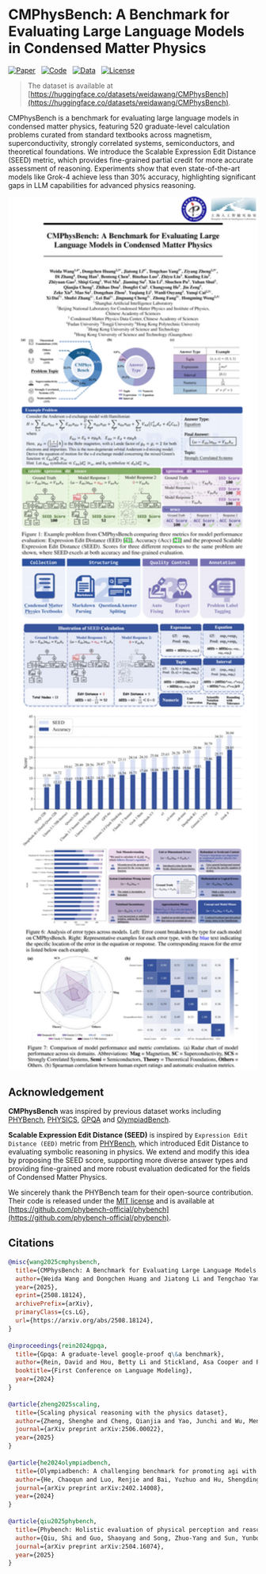 # CMPhysBench: A Benchmark for Evaluating Large Language Models in Condensed Matter Physics

[![Paper](https://img.shields.io/badge/Paper-B31B1B?logo=arxiv)](https://arxiv.org/abs/2508.18124)&nbsp;&nbsp;&nbsp;[![Code](https://img.shields.io/badge/Code-8A2BE2?logo=github)](https://github.com/CMPhysBench/CMPhysBench)&nbsp;&nbsp;&nbsp;[![Data](https://img.shields.io/badge/Data-FFD700?logo=huggingface)](https://huggingface.co/datasets/weidawang/CMPhysBench)&nbsp;&nbsp;&nbsp;[![License](https://img.shields.io/badge/License-Apache_2.0-blue.svg)](https://github.com/CMPhysBench/CMPhysBench/blob/main/LICENSE)


> The dataset is available at [https://huggingface.co/datasets/weidawang/CMPhysBench](https://huggingface.co/datasets/weidawang/CMPhysBench).

CMPhysBench is a benchmark for evaluating large language models in condensed matter physics, featuring 520 graduate-level calculation problems curated from standard textbooks across magnetism, superconductivity, strongly correlated systems, semiconductors, and theoretical foundations. We introduce the Scalable Expression Edit Distance (SEED) metric, which provides fine-grained partial credit for more accurate assessment of reasoning. Experiments show that even state-of-the-art models like Grok-4 achieve less than 30% accuracy, highlighting significant gaps in LLM capabilities for advanced physics reasoning.

<div align="center">
  <img src="imgs/CMPhysBench.png" width="1000"/>
</div>

## Acknowledgement
**CMPhysBench** was inspired by previous dataset works including [PHYBench](https://www.phybench.cn/), [PHYSICS](https://arxiv.org/pdf/2506.00022), [GPQA](https://github.com/idavidrein/gpqa) and  [OlympiadBench](https://github.com/OpenBMB/OlympiadBench).

**Scalable Expression Edit Distance (SEED)** is inspired by `Expression Edit Distance (EED)` metric from [PHYBench](https://www.phybench.cn/), which introduced Edit Distance to evaluating symbolic reasoning in physics. We extend and modify this idea by proposing the SEED score, supporting more diverse answer types and providing fine-grained and more robust evaluation dedicated for the fields of Condensed Matter Physics.

We sincerely thank the PHYBench team for their open-source contribution. Their code is released under the [MIT license](https://github.com/phybench-official/phybench?tab=MIT-1-ov-file#readme) and is available at [https://github.com/phybench-official/phybench](https://github.com/phybench-official/phybench).

## Citations

```bibtex
@misc{wang2025cmphysbench,
  title={CMPhysBench: A Benchmark for Evaluating Large Language Models in Condensed Matter Physics}, 
  author={Weida Wang and Dongchen Huang and Jiatong Li and Tengchao Yang and Ziyang Zheng and Di Zhang and Dong Han and Benteng Chen and Binzhao Luo and Zhiyu Liu and Kunling Liu and Zhiyuan Gao and Shiqi Geng and Wei Ma and Jiaming Su and Xin Li and Shuchen Pu and Yuhan Shui and Qianjia Cheng and Zhihao Dou and Dongfei Cui and Changyong He and Jin Zeng and Zeke Xie and Mao Su and Dongzhan Zhou and Yuqiang Li and Wanli Ouyang and Yunqi Cai and Xi Dai and Shufei Zhang and Lei Bai and Jinguang Cheng and Zhong Fang and Hongming Weng},
  year={2025},
  eprint={2508.18124},
  archivePrefix={arXiv},
  primaryClass={cs.LG},
  url={https://arxiv.org/abs/2508.18124}, 
}

@inproceedings{rein2024gpqa,
  title={Gpqa: A graduate-level google-proof q\&a benchmark},
  author={Rein, David and Hou, Betty Li and Stickland, Asa Cooper and Petty, Jackson and Pang, Richard Yuanzhe and Dirani, Julien and Michael, Julian and Bowman, Samuel R},
  booktitle={First Conference on Language Modeling},
  year={2024}
}

@article{zheng2025scaling,
  title={Scaling physical reasoning with the physics dataset},
  author={Zheng, Shenghe and Cheng, Qianjia and Yao, Junchi and Wu, Mengsong and He, Haonan and Ding, Ning and Cheng, Yu and Hu, Shuyue and Bai, Lei and Zhou, Dongzhan and others},
  journal={arXiv preprint arXiv:2506.00022},
  year={2025}
}

@article{he2024olympiadbench,
  title={Olympiadbench: A challenging benchmark for promoting agi with olympiad-level bilingual multimodal scientific problems},
  author={He, Chaoqun and Luo, Renjie and Bai, Yuzhuo and Hu, Shengding and Thai, Zhen Leng and Shen, Junhao and Hu, Jinyi and Han, Xu and Huang, Yujie and Zhang, Yuxiang and others},
  journal={arXiv preprint arXiv:2402.14008},
  year={2024}
}

@article{qiu2025phybench,
  title={Phybench: Holistic evaluation of physical perception and reasoning in large language models},
  author={Qiu, Shi and Guo, Shaoyang and Song, Zhuo-Yang and Sun, Yunbo and Cai, Zeyu and Wei, Jiashen and Luo, Tianyu and Yin, Yixuan and Zhang, Haoxu and Hu, Yi and others},
  journal={arXiv preprint arXiv:2504.16074},
  year={2025}
}
```
